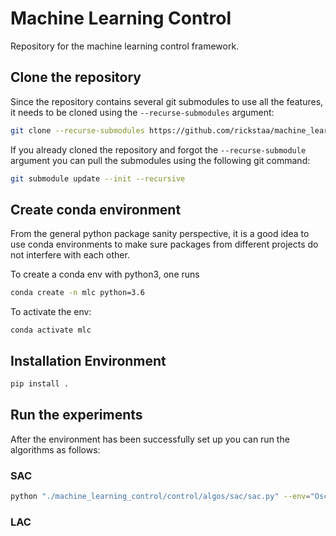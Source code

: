 # Machine Learning Control

Repository for the machine learning control framework.

## Clone the repository

Since the repository contains several git submodules to use all the features, it needs
to be cloned using the `--recurse-submodules` argument:

```bash
git clone --recurse-submodules https://github.com/rickstaa/machine_learning_control.git
```

If you already cloned the repository and forgot the `--recurse-submodule` argument you
can pull the submodules using the following git command:

```bash
git submodule update --init --recursive
```

## Create conda environment

From the general python package sanity perspective, it is a good idea to use conda environments to make sure packages from different projects do not interfere with each other.

To create a conda env with python3, one runs

```bash
conda create -n mlc python=3.6
```

To activate the env:

    conda activate mlc

## Installation Environment

```bash
pip install .
```

## Run the experiments

After the environment has been successfully set up you can run the algorithms as follows:

### SAC

```bash
python "./machine_learning_control/control/algos/sac/sac.py" --env="Oscillator-v0" --lr_a="1e-4" --lr_c="3e-4" --gamma="0.995" --batch-size="256" --replay-size="1000000" --l_a="2" --l_c="2" --hid_c="256" --hid_a="256"
```


### LAC

